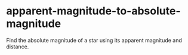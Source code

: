 # apparent-magnitude-to-absolute-magnitude
Find the absolute magnitude of a star using its apparent magnitude and distance.

